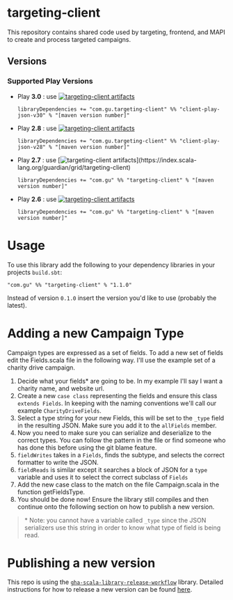 # targeting-client

This repository contains shared code used by targeting, frontend, and MAPI to create and process targeted campaigns.

Versions
--------

### Supported Play Versions

* Play **3.0** : use [![targeting-client artifacts](https://index.scala-lang.org/guardian/grid/targeting-client/client-play-json-v30/latest-by-scala-version.svg)](https://index.scala-lang.org/guardian/grid/targeting-client/client-play-json-v28/)
  ```
  libraryDependencies += "com.gu.targeting-client" %% "client-play-json-v30" % "[maven version number]"
  ```
* Play **2.8** : use [![targeting-client artifacts](https://index.scala-lang.org/guardian/grid/targeting-client/client-play-json-v28/latest-by-scala-version.svg)](https://index.scala-lang.org/guardian/grid/targeting-client/client-play-json-v28/)
  ```
  libraryDependencies += "com.gu.targeting-client" %% "client-play-json-v28" % "[maven version number]"
  ```
* Play **2.7** : use [![targeting-client artifacts](https://img.shields.io/badge/targeting--client_--_JVM-1.0.0_(Scala_2.13,_2.12,_2.11)-green.svg)](https://index.scala-lang.org/guardian/grid/targeting-client)
  ```
  libraryDependencies += "com.gu" %% "targeting-client" % "[maven version number]"
  ```
* Play **2.6** : use [![targeting-client artifacts](https://index.scala-lang.org/guardian/grid/targeting-client-play26/latest-by-scala-version.svg)](https://index.scala-lang.org/guardian/grid/targeting-client-play26)
  ```
  libraryDependencies += "com.gu" %% "targeting-client" % "[maven version number]"
  ```

# Usage

To use this library add the following to your dependency libraries in your projects `build.sbt`:

`"com.gu" %% "targeting-client" % "1.1.0"`

Instead of version `0.1.0` insert the version you'd like to use (probably the latest). 


# Adding a new Campaign Type

Campaign types are expressed as a set of fields. To add a new set of fields edit the Fields.scala file in the following way. I'll use the example set of a charity drive campaign.

1. Decide what your fields* are going to be. In my example I'll say I want a charity name, and website url.
2. Create a new `case class` representing the fields and ensure this class `extends Fields`. In keeping with the naming conventions we'll call our example `CharityDriveFields`.
3. Select a type string for your new Fields, this will be set to the `_type` field in the resulting JSON. Make sure you add it to the `allFields` member.
4. Now you need to make sure you can serialize and deserialize to the correct types. You can follow the pattern in the file or find someone who has done this before using the git blame feature.
  1. `fieldWrites` takes in a `Fields`, finds the subtype, and selects the correct formatter to write the JSON.
  2. `fieldReads` is similar except it searches a block of JSON for a `type` variable and uses it to select the correct subclass of `Fields`
5. Add the new case class to the match on the file Campaign.scala in the function getFieldsType.
6. You should be done now! Ensure the library still compiles and then continue onto the following section on how to publish a new version.

> \* Note: you cannot have a variable called `_type` since the JSON serializers use this string in order to know what type of field is being read.

# Publishing a new version

This repo is using the [`gha-scala-library-release-workflow`](https://github.com/guardian/gha-scala-library-release-workflow) library. Detailed instructions for how to release a new version can be found [here](https://github.com/guardian/gha-scala-library-release-workflow/blob/main/docs/making-a-release.md).
